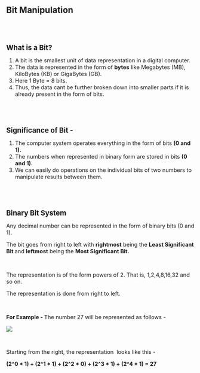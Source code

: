 <div _ngcontent-serverapp-c318="" class="body-text p-24"><p><span style="font-size:17pt;"><strong>Bit Manipulation</strong></span></p><p>&nbsp;</p><p>&nbsp;</p><p><span style="font-size:13.999999999999998pt;"><strong>What is a Bit?</strong></span></p><ol><li><span style="font-size:11pt;">A bit is the smallest unit of data representation in a digital computer.</span></li><li><span style="font-size:11pt;">The data is represented in the form of&nbsp;<strong>bytes</strong> like Megabytes (MB), KiloBytes (KB) or GigaBytes (GB).</span></li><li><span style="font-size:11pt;">Here 1 Byte = 8 bits.</span></li><li><span style="font-size:11pt;">Thus, the data cant be further broken down into smaller parts if it is already present in the form of bits.</span></li></ol><p>&nbsp;</p><p>&nbsp;</p><p><span style="font-size:13.999999999999998pt;"><strong>Significance of Bit -&nbsp;</strong></span></p><ol><li><span style="font-size:11pt;">The computer system operates everything in the form of bits&nbsp;<strong>(0 and 1).</strong></span></li><li><span style="font-size:11pt;">The numbers when represented in binary form are stored in bits&nbsp;<strong>(0 and 1).</strong></span></li><li><span style="font-size:11pt;">We can easily do operations on the individual bits of two numbers to manipulate results between them.</span></li></ol><p>&nbsp;</p><p>&nbsp;</p><p><span style="font-size:13.999999999999998pt;"><strong>Binary Bit System</strong></span></p><p><span style="font-size:11pt;">Any decimal number can be represented in the form of binary bits (0 and 1).&nbsp;</span></p><p><span style="font-size:11pt;">The bit goes from right to left with&nbsp;<strong>rightmost</strong> being the&nbsp;<strong>Least Significant Bit&nbsp;</strong>and&nbsp;<strong>leftmost</strong> being the&nbsp;<strong>Most Significant Bit.</strong></span></p><p>&nbsp;</p><p><span style="font-size:11pt;">The representation is of the form powers of 2. That is, 1,2,4,8,16,32 and so on.</span></p><p><span style="font-size:11pt;">The representation is done from right to left.</span></p><p>&nbsp;</p><p><span style="font-size:11pt;"><strong>For Example -&nbsp;</strong>The number 27 will be represented as follows -&nbsp;</span></p><p><span style="font-size:11pt;"><img src="https://files.codingninjas.in/article_images/introduction-to-bits-dsa-new-0-1702458189.webp"></span></p><p>&nbsp;</p><p><span style="font-size:11pt;">Starting from the right, the representation&nbsp; looks like this -&nbsp;</span></p><p><span style="font-size:11pt;"><strong>(2^0 * 1) + (2^1 * 1) + (2^2 * 0) + (2^3 * 1) + (2^4 * 1) = 27</strong></span></p></div>